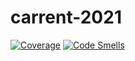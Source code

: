 # carrent-2021

[![Coverage](https://sonarcloud.io/api/project_badges/measure?project=cmenzi_carrent-2021&metric=coverage)](https://sonarcloud.io/dashboard?id=cmenzi_carrent-2021)
[![Code Smells](https://sonarcloud.io/api/project_badges/measure?project=cmenzi_carrent-2021&metric=code_smells)](https://sonarcloud.io/dashboard?id=cmenzi_carrent-2021)
